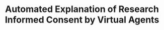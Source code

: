 ---
name: "Automated Explanation Of Research Informed Consent"
title: "Automated Explanation of Research Informed Consent by Virtual Agents"
project: null
event: "Intelligent Virtual Agents conference (IVA)"
authors:
- name: "Bickmore, T."
- name: "Utami, D."
- name: "Zhou, S."
- name: "Sidner, C."
- name: "Quintiliani, L."
- name: "Orlow, M."
year: 2015
resources:
- name: "IVA15 Consent"
  src: "IVA15.Consent.pdf"
external_url: null
draft: false
---